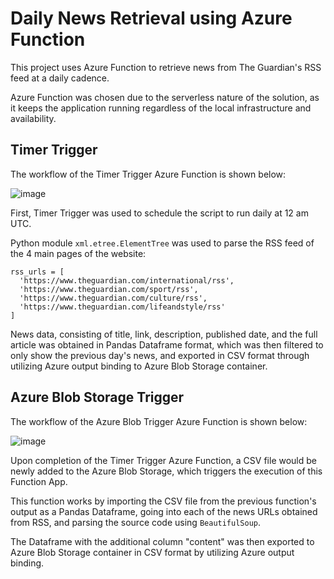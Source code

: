 # Daily News Retrieval using Azure Function
This project uses Azure Function to retrieve news from The Guardian's RSS feed at a daily cadence.

Azure Function was chosen due to the serverless nature of the solution, as it keeps the application running regardless of the local infrastructure and availability.



## Timer Trigger

The workflow of the Timer Trigger Azure Function is shown below:

![image](https://github.com/elsayovita/guardian-news/assets/112252367/10f5c400-89e9-4d67-8ec7-ce90ce73060a)

First, Timer Trigger was used to schedule the script to run daily at 12 am UTC.

Python module `xml.etree.ElementTree` was used to parse the RSS feed of the 4 main pages of the website:
```
rss_urls = [
  'https://www.theguardian.com/international/rss',
  'https://www.theguardian.com/sport/rss',
  'https://www.theguardian.com/culture/rss',
  'https://www.theguardian.com/lifeandstyle/rss'
]
```
News data, consisting of title, link, description, published date, and the full article was obtained in Pandas Dataframe format, 
which was then filtered to only show the previous day's news, and exported in CSV format through utilizing Azure output binding to Azure Blob Storage container.



## Azure Blob Storage Trigger

The workflow of the Azure Blob Trigger Azure Function is shown below:

![image](https://github.com/elsayovita/guardian-news/assets/112252367/b6d5977d-71d3-4a27-8218-6fcf44cde640)

Upon completion of the Timer Trigger Azure Function, a CSV file would be newly added to the Azure Blob Storage, which triggers the execution of this Function App.

This function works by importing the CSV file from the previous function's output as a Pandas Dataframe, 
going into each of the news URLs obtained from RSS, and parsing the source code using `BeautifulSoup`.

The Dataframe with the additional column "content" was then exported to Azure Blob Storage container in CSV format by utilizing Azure output binding.



